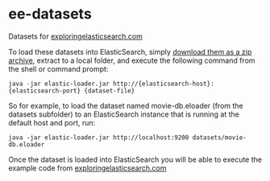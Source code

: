 ee-datasets
===========

Datasets for <a href="http://exploringelasticsearch.com">exploringelasticsearch.com</a>

To load these datasets into ElasticSearch, simply <a href="https://github.com/andrewvc/ee-datasets/archive/master.zip">download them as a zip archive</a>, extract to a local folder, and execute the following command from the shell or command prompt:

    java -jar elastic-loader.jar http://{elasticsearch-host}:{elasticsearch-port} {dataset-file}

So for example, to load the dataset named movie-db.eloader (from the datasets subfolder) to an ElasticSearch instance that 
is running at the default host and port, run:

    java -jar elastic-loader.jar http://localhost:9200 datasets/movie-db.eloader
    
Once the dataset is loaded into ElasticSearch you will be able to execute the example code from <a href="http://exploringelasticsearch.com">exploringelasticsearch.com</a>
